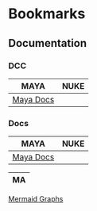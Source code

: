 # Bookmarks

## Documentation

### DCC

| MAYA | NUKE |
-|-
| [Maya Docs](fgfdgfd) | |

### Docs

| MAYA | NUKE |
-|-
| [Maya Docs](fgfdgfd) | |


| MA |
-|
[Mermaid Graphs](https://mermaid-js.github.io/mermaid/#/) 
